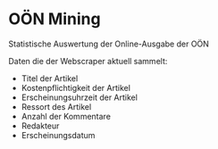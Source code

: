 # OÖN Mining
Statistische Auswertung der Online-Ausgabe der OÖN

Daten die der Webscraper aktuell sammelt:
- Titel der Artikel
- Kostenpflichtigkeit der Artikel
- Erscheinungsuhrzeit der Artikel
- Ressort des Artikel
- Anzahl der Kommentare
- Redakteur
- Erscheinungsdatum
